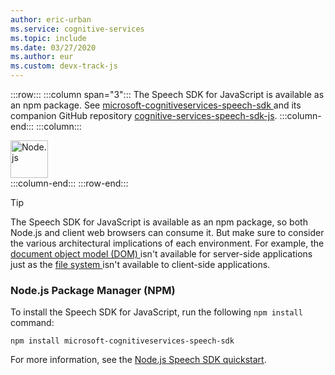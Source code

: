 ```yaml
---
author: eric-urban
ms.service: cognitive-services
ms.topic: include
ms.date: 03/27/2020
ms.author: eur
ms.custom: devx-track-js
---
```


:::row:::
    :::column span="3":::
        The Speech SDK for JavaScript is available as an npm package. See <a href="https://www.npmjs.com/package/microsoft-cognitiveservices-speech-sdk" target="_blank">microsoft-cognitiveservices-speech-sdk </a> and its companion GitHub repository <a href="https://github.com/Microsoft/cognitive-services-speech-sdk-js" target="_blank">cognitive-services-speech-sdk-js</a>.
    :::column-end:::
    :::column:::
        <br>
        <div class="icon is-large">
            <img alt="Node.js" src="/media/logos/logo_nodejs.svg" width="60px">
        </div>
    :::column-end:::
:::row-end:::

> [!TIP]
> The Speech SDK for JavaScript is available as an npm package, so both Node.js and client web browsers can consume it. But make sure to consider the various architectural implications of each environment. For example, the <a href="https://en.wikipedia.org/wiki/Document_Object_Model" target="_blank">document object model (DOM) </a> isn't available for server-side applications just as the <a href="https://nodejs.org/api/fs.html" target="_blank">file system </a> isn't available to client-side applications.

### Node.js Package Manager (NPM)

To install the Speech SDK for JavaScript, run the following `npm install` command:

```nodejs
npm install microsoft-cognitiveservices-speech-sdk
```

For more information, see the <a href="https://github.com/Azure-Samples/cognitive-services-speech-sdk/tree/master/quickstart/javascript/node" target="_blank">Node.js Speech SDK quickstart</a>.
